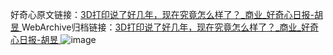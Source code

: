 好奇心原文链接：[3D打印说了好几年，现在究竟怎么样了？_商业_好奇心日报-胡昱 ](https://www.qdaily.com/articles/10200.html)
WebArchive归档链接：[3D打印说了好几年，现在究竟怎么样了？_商业_好奇心日报-胡昱 ](http://web.archive.org/web/20160502201943/http://www.qdaily.com/articles/10200.html)
![image](http://ww3.sinaimg.cn/large/007d5XDply1g3vvi14a9zj30u02lx1kx)